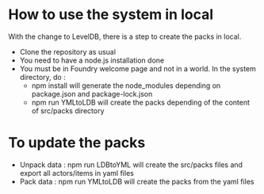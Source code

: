 # How to use the system in local

With the change to LevelDB, there is a step to create the packs in local.

- Clone the repository as usual
- You need to have a node.js installation done
- You must be in Foundry welcome page and not in a world. In the system directory, do : 
    - npm install will generate the node_modules depending on package.json and package-lock.json
    - npm run YMLtoLDB will create the packs depending of the content of src/packs directory

# To update the packs
-  Unpack data : npm run LDBtoYML will create the src/packs files and export all actors/items in yaml files
-  Pack data : npm run YMLtoLDB will create the packs from the yaml files